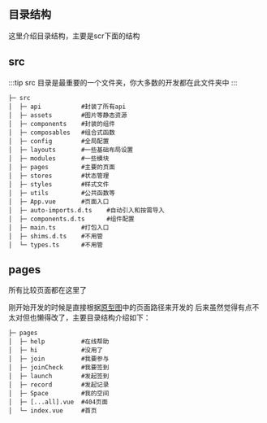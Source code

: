 ## 目录结构

这里介绍目录结构，主要是scr下面的结构

## src

:::tip
src 目录是最重要的一个文件夹，你大多数的开发都在此文件夹中
:::

```shell
├─ src
│  ├─ api           #封装了所有api
│  ├─ assets        #图片等静态资源
│  ├─ components    #封装的组件
│  ├─ composables   #组合式函数
│  ├─ config        #全局配置
│  ├─ layouts       #一些基础布局设置
│  ├─ modules       #一些模块
│  ├─ pages         #主要的页面
│  ├─ stores        #状态管理
│  ├─ styles        #样式文件
│  ├─ utils         #公共函数等
│  ├─ App.vue       #页面入口
│  ├─ auto-imports.d.ts    #自动引入和按需导入
│  ├─ components.d.ts      #组件配置
│  ├─ main.ts       #打包入口
│  ├─ shims.d.ts    #不用管
│  └─ types.ts      #不用管
```

## pages
所有比较页面都在这里了

刚开始开发的时候是直接根据[原型图](https://95vofl.axshare.com)中的页面路径来开发的
后来虽然觉得有点不太对但也懒得改了，主要目录结构介绍如下：
```
├─ pages
│  ├─ help          #在线帮助
│  ├─ hi            #没用了
│  ├─ join          #我要参与
│  ├─ joinCheck     #我要签到
│  ├─ launch        #发起签到
│  ├─ record        #发起记录
│  ├─ Space         #我的空间
│  ├─ [...all].vue  #404页面
│  └─ index.vue     #首页
```
